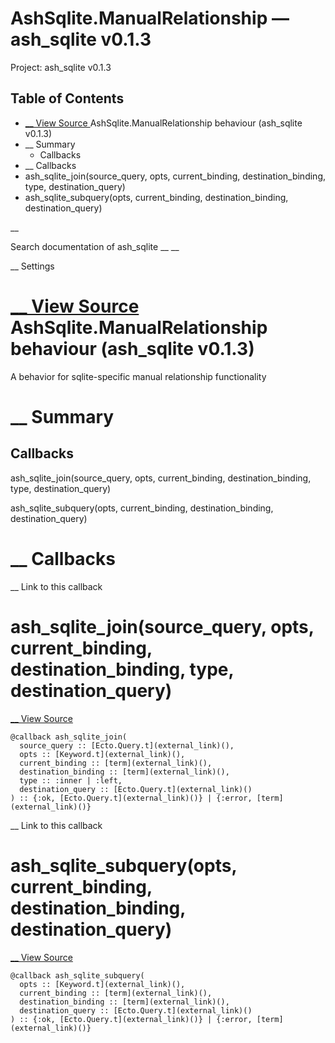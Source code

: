 # AshSqlite.ManualRelationship — ash_sqlite v0.1.3

Project: ash_sqlite v0.1.3

## Table of Contents

- [ __ View Source ](external_link) AshSqlite.ManualRelationship behaviour (ash_sqlite v0.1.3)
- __ Summary
  - Callbacks
- __ Callbacks
- ash_sqlite_join(source_query, opts, current_binding, destination_binding, type, destination_query)
- ash_sqlite_subquery(opts, current_binding, destination_binding, destination_query)

__

Search documentation of ash_sqlite __ __

__ Settings

#  [ __ View Source ](external_link) AshSqlite.ManualRelationship behaviour (ash_sqlite v0.1.3)

A behavior for sqlite-specific manual relationship functionality

#  __ Summary

##  Callbacks

ash_sqlite_join(source_query, opts, current_binding, destination_binding, type, destination_query)

ash_sqlite_subquery(opts, current_binding, destination_binding, destination_query)

#  __ Callbacks

__ Link to this callback

# ash_sqlite_join(source_query, opts, current_binding, destination_binding, type, destination_query)

[ __ View Source ](external_link)
    
    
    @callback ash_sqlite_join(
      source_query :: [Ecto.Query.t](external_link)(),
      opts :: [Keyword.t](external_link)(),
      current_binding :: [term](external_link)(),
      destination_binding :: [term](external_link)(),
      type :: :inner | :left,
      destination_query :: [Ecto.Query.t](external_link)()
    ) :: {:ok, [Ecto.Query.t](external_link)()} | {:error, [term](external_link)()}

__ Link to this callback

# ash_sqlite_subquery(opts, current_binding, destination_binding, destination_query)

[ __ View Source ](external_link)
    
    
    @callback ash_sqlite_subquery(
      opts :: [Keyword.t](external_link)(),
      current_binding :: [term](external_link)(),
      destination_binding :: [term](external_link)(),
      destination_query :: [Ecto.Query.t](external_link)()
    ) :: {:ok, [Ecto.Query.t](external_link)()} | {:error, [term](external_link)()}
